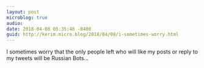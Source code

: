 ```yaml
---
layout: post
microblog: true
audio: 
date: 2018-04-08 05:35:48 -0400
guid: http://kerim.micro.blog/2018/04/08/i-sometimes-worry.html
---
```

I sometimes worry that the only people left who will like my posts or reply to my tweets will be Russian Bots…
